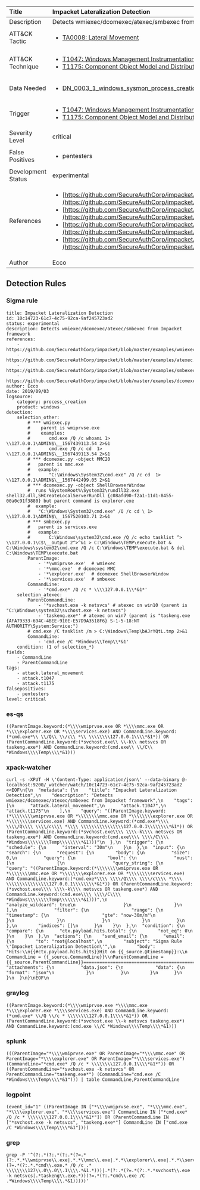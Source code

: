 | Title                | Impacket Lateralization Detection                                                                                                                                                 |
|:---------------------|:------------------------------------------------------------------------------------------------------------------------------------------------------------|
| Description          | Detects wmiexec/dcomexec/atexec/smbexec from Impacket framework                                                                                                                                           |
| ATT&amp;CK Tactic    |  <ul><li>[TA0008: Lateral Movement](https://attack.mitre.org/tactics/TA0008)</li></ul>  |
| ATT&amp;CK Technique | <ul><li>[T1047: Windows Management Instrumentation](https://attack.mitre.org/techniques/T1047)</li><li>[T1175: Component Object Model and Distributed COM](https://attack.mitre.org/techniques/T1175)</li></ul>  |
| Data Needed          | <ul><li>[DN_0003_1_windows_sysmon_process_creation](../Data_Needed/DN_0003_1_windows_sysmon_process_creation.md)</li></ul>  |
| Trigger              | <ul><li>[T1047: Windows Management Instrumentation](../Triggers/T1047.md)</li><li>[T1175: Component Object Model and Distributed COM](../Triggers/T1175.md)</li></ul>  |
| Severity Level       | critical |
| False Positives      | <ul><li>pentesters</li></ul>  |
| Development Status   | experimental |
| References           | <ul><li>[https://github.com/SecureAuthCorp/impacket/blob/master/examples/wmiexec.py](https://github.com/SecureAuthCorp/impacket/blob/master/examples/wmiexec.py)</li><li>[https://github.com/SecureAuthCorp/impacket/blob/master/examples/atexec.py](https://github.com/SecureAuthCorp/impacket/blob/master/examples/atexec.py)</li><li>[https://github.com/SecureAuthCorp/impacket/blob/master/examples/smbexec.py](https://github.com/SecureAuthCorp/impacket/blob/master/examples/smbexec.py)</li><li>[https://github.com/SecureAuthCorp/impacket/blob/master/examples/dcomexec.py](https://github.com/SecureAuthCorp/impacket/blob/master/examples/dcomexec.py)</li></ul>  |
| Author               | Ecco |


## Detection Rules

### Sigma rule

```
title: Impacket Lateralization Detection
id: 10c14723-61c7-4c75-92ca-9af245723ad2
status: experimental
description: Detects wmiexec/dcomexec/atexec/smbexec from Impacket framework
references:
    - https://github.com/SecureAuthCorp/impacket/blob/master/examples/wmiexec.py
    - https://github.com/SecureAuthCorp/impacket/blob/master/examples/atexec.py
    - https://github.com/SecureAuthCorp/impacket/blob/master/examples/smbexec.py
    - https://github.com/SecureAuthCorp/impacket/blob/master/examples/dcomexec.py
author: Ecco
date: 2019/09/03
logsource:
    category: process_creation
    product: windows
detection:
    selection_other:
        # *** wmiexec.py 
        #    parent is wmiprvse.exe
        #    examples:
        #       cmd.exe /Q /c whoami 1> \\127.0.0.1\ADMIN$\__1567439113.54 2>&1
        #       cmd.exe /Q /c cd  1> \\127.0.0.1\ADMIN$\__1567439113.54 2>&1
        # *** dcomexec.py -object MMC20 
        #   parent is mmc.exe
        #   example:
        #       "C:\Windows\System32\cmd.exe" /Q /c cd  1> \\127.0.0.1\ADMIN$\__1567442499.05 2>&1
        # *** dcomexec.py -object ShellBrowserWindow
        #  runs %SystemRoot%\System32\rundll32.exe shell32.dll,SHCreateLocalServerRunDll {c08afd90-f2a1-11d1-8455-00a0c91f3880} but parent command is explorer.exe
        #  example:
        #   "C:\Windows\System32\cmd.exe" /Q /c cd \ 1> \\127.0.0.1\ADMIN$\__1567520103.71 2>&1
        # *** smbexec.py
        #   parent is services.exe
        #   example:
        #       C:\Windows\system32\cmd.exe /Q /c echo tasklist ^> \\127.0.0.1\C$\__output 2^>^&1 > C:\Windows\TEMP\execute.bat & C:\Windows\system32\cmd.exe /Q /c C:\Windows\TEMP\execute.bat & del C:\Windows\TEMP\execute.bat
        ParentImage:
            - '*\wmiprvse.exe'  # wmiexec
            - '*\mmc.exe'  # dcomexec MMC
            - '*\explorer.exe'  # dcomexec ShellBrowserWindow
            - '*\services.exe'  # smbexec
        CommandLine:
            - '*cmd.exe* /Q /c * \\\\127.0.0.1\\*&1*'
    selection_atexec:
        ParentCommandLine:
            - '*svchost.exe -k netsvcs' # atexec on win10 (parent is "C:\Windows\system32\svchost.exe -k netsvcs")
            - 'taskeng.exe*' # atexec on win7 (parent is "taskeng.exe {AFA79333-694C-4BEE-910E-E57D9A3518F6} S-1-5-18:NT AUTHORITY\System:Service:")
        # cmd.exe /C tasklist /m > C:\Windows\Temp\bAJrYQtL.tmp 2>&1
        CommandLine:
            - 'cmd.exe /C *Windows\\Temp\\*&1'
    condition: (1 of selection_*)
fields:
    - CommandLine
    - ParentCommandLine
tags:
    - attack.lateral_movement
    - attack.t1047
    - attack.t1175
falsepositives:
    - pentesters
level: critical

```





### es-qs
    
```
((ParentImage.keyword:(*\\\\wmiprvse.exe OR *\\\\mmc.exe OR *\\\\explorer.exe OR *\\\\services.exe) AND CommandLine.keyword:(*cmd.exe*\\ \\/Q\\ \\/c\\ *\\ \\\\\\\\127.0.0.1\\\\*&1*)) OR (ParentCommandLine.keyword:(*svchost.exe\\ \\-k\\ netsvcs OR taskeng.exe*) AND CommandLine.keyword:(cmd.exe\\ \\/C\\ *Windows\\\\Temp\\\\*&1)))
```


### xpack-watcher
    
```
curl -s -XPUT -H \'Content-Type: application/json\' --data-binary @- localhost:9200/_watcher/watch/10c14723-61c7-4c75-92ca-9af245723ad2 <<EOF\n{\n  "metadata": {\n    "title": "Impacket Lateralization Detection",\n    "description": "Detects wmiexec/dcomexec/atexec/smbexec from Impacket framework",\n    "tags": [\n      "attack.lateral_movement",\n      "attack.t1047",\n      "attack.t1175"\n    ],\n    "query": "((ParentImage.keyword:(*\\\\\\\\wmiprvse.exe OR *\\\\\\\\mmc.exe OR *\\\\\\\\explorer.exe OR *\\\\\\\\services.exe) AND CommandLine.keyword:(*cmd.exe*\\\\ \\\\/Q\\\\ \\\\/c\\\\ *\\\\ \\\\\\\\\\\\\\\\127.0.0.1\\\\\\\\*&1*)) OR (ParentCommandLine.keyword:(*svchost.exe\\\\ \\\\-k\\\\ netsvcs OR taskeng.exe*) AND CommandLine.keyword:(cmd.exe\\\\ \\\\/C\\\\ *Windows\\\\\\\\Temp\\\\\\\\*&1)))"\n  },\n  "trigger": {\n    "schedule": {\n      "interval": "30m"\n    }\n  },\n  "input": {\n    "search": {\n      "request": {\n        "body": {\n          "size": 0,\n          "query": {\n            "bool": {\n              "must": [\n                {\n                  "query_string": {\n                    "query": "((ParentImage.keyword:(*\\\\\\\\wmiprvse.exe OR *\\\\\\\\mmc.exe OR *\\\\\\\\explorer.exe OR *\\\\\\\\services.exe) AND CommandLine.keyword:(*cmd.exe*\\\\ \\\\/Q\\\\ \\\\/c\\\\ *\\\\ \\\\\\\\\\\\\\\\127.0.0.1\\\\\\\\*&1*)) OR (ParentCommandLine.keyword:(*svchost.exe\\\\ \\\\-k\\\\ netsvcs OR taskeng.exe*) AND CommandLine.keyword:(cmd.exe\\\\ \\\\/C\\\\ *Windows\\\\\\\\Temp\\\\\\\\*&1)))",\n                    "analyze_wildcard": true\n                  }\n                }\n              ],\n              "filter": {\n                "range": {\n                  "timestamp": {\n                    "gte": "now-30m/m"\n                  }\n                }\n              }\n            }\n          }\n        },\n        "indices": []\n      }\n    }\n  },\n  "condition": {\n    "compare": {\n      "ctx.payload.hits.total": {\n        "not_eq": 0\n      }\n    }\n  },\n  "actions": {\n    "send_email": {\n      "email": {\n        "to": "root@localhost",\n        "subject": "Sigma Rule \'Impacket Lateralization Detection\'",\n        "body": "Hits:\\n{{#ctx.payload.hits.hits}}Hit on {{_source.@timestamp}}:\\n      CommandLine = {{_source.CommandLine}}\\nParentCommandLine = {{_source.ParentCommandLine}}================================================================================\\n{{/ctx.payload.hits.hits}}",\n        "attachments": {\n          "data.json": {\n            "data": {\n              "format": "json"\n            }\n          }\n        }\n      }\n    }\n  }\n}\nEOF\n
```


### graylog
    
```
((ParentImage.keyword:(*\\\\wmiprvse.exe *\\\\mmc.exe *\\\\explorer.exe *\\\\services.exe) AND CommandLine.keyword:(*cmd.exe* \\/Q \\/c * \\\\\\\\127.0.0.1\\\\*&1*)) OR (ParentCommandLine.keyword:(*svchost.exe \\-k netsvcs taskeng.exe*) AND CommandLine.keyword:(cmd.exe \\/C *Windows\\\\Temp\\\\*&1)))
```


### splunk
    
```
(((ParentImage="*\\\\wmiprvse.exe" OR ParentImage="*\\\\mmc.exe" OR ParentImage="*\\\\explorer.exe" OR ParentImage="*\\\\services.exe") (CommandLine="*cmd.exe* /Q /c * \\\\\\\\127.0.0.1\\\\*&1*")) OR ((ParentCommandLine="*svchost.exe -k netsvcs" OR ParentCommandLine="taskeng.exe*") (CommandLine="cmd.exe /C *Windows\\\\Temp\\\\*&1"))) | table CommandLine,ParentCommandLine
```


### logpoint
    
```
(event_id="1" ((ParentImage IN ["*\\\\wmiprvse.exe", "*\\\\mmc.exe", "*\\\\explorer.exe", "*\\\\services.exe"] CommandLine IN ["*cmd.exe* /Q /c * \\\\\\\\127.0.0.1\\\\*&1*"]) OR (ParentCommandLine IN ["*svchost.exe -k netsvcs", "taskeng.exe*"] CommandLine IN ["cmd.exe /C *Windows\\\\Temp\\\\*&1"])))
```


### grep
    
```
grep -P '^(?:.*(?:.*(?:.*(?=.*(?:.*.*\\wmiprvse\\.exe|.*.*\\mmc\\.exe|.*.*\\explorer\\.exe|.*.*\\services\\.exe))(?=.*(?:.*.*cmd\\.exe.* /Q /c .* \\\\\\\\127\\.0\\.0\\.1\\\\.*&1.*)))|.*(?:.*(?=.*(?:.*.*svchost\\.exe -k netsvcs|.*taskeng\\.exe.*))(?=.*(?:.*cmd\\.exe /C .*Windows\\\\Temp\\\\.*&1)))))'
```



